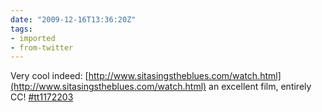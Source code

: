 ```yaml
---
date: "2009-12-16T13:36:20Z"
tags:
- imported
- from-twitter
---
```

Very cool indeed: [http://www.sitasingstheblues.com/watch.html](http://www.sitasingstheblues.com/watch.html) an excellent film, entirely CC\! [#tt1172203](https://imdb.com/title/tt1172203)

